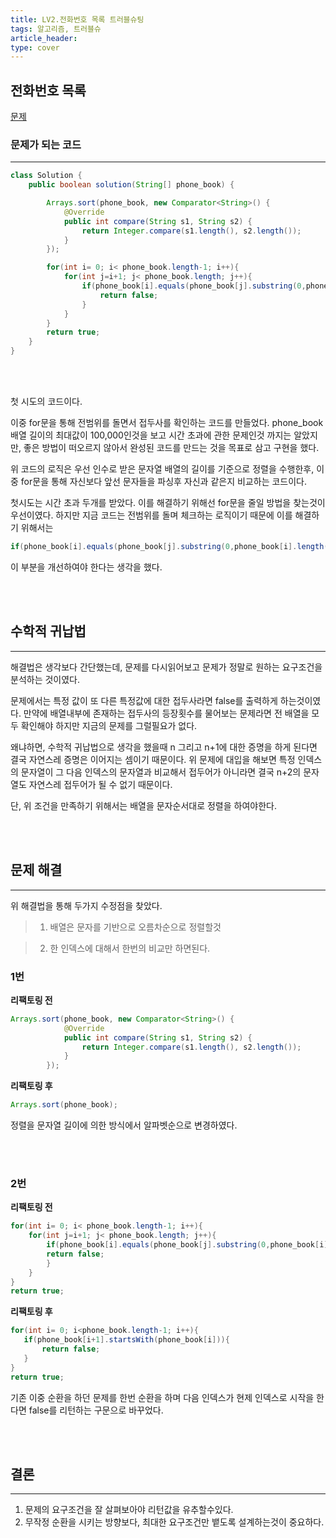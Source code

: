 ```yaml
---
title: LV2.전화번호 목록 트러블슈팅
tags: 알고리즘, 트러블슈
article_header:
type: cover
---
```

## 전화번호 목록

[문제](https://school.programmers.co.kr/learn/courses/30/lessons/42577)


### 문제가 되는 코드

---


````java
class Solution {
    public boolean solution(String[] phone_book) {

        Arrays.sort(phone_book, new Comparator<String>() {
            @Override
            public int compare(String s1, String s2) {
                return Integer.compare(s1.length(), s2.length());
            }
        });

        for(int i= 0; i< phone_book.length-1; i++){
            for(int j=i+1; j< phone_book.length; j++){
                if(phone_book[i].equals(phone_book[j].substring(0,phone_book[i].length()))){
                    return false;
                }
            }
        }
        return true;
    }
}
````

<br><br>

첫 시도의 코드이다.

이중 for문을 통해 전범위를 돌면서 접두사를 확인하는 코드를 만들었다.
phone_book배열 길이의 최대값이 100,000인것을 보고 시간 초과에 관한 문제인것 까지는 알았지만, 좋은 방법이 떠오르지 않아서 완성된 코드를 만드는 것을
목표로 삼고 구현을 했다.

위 코드의 로직은 우선 인수로 받은 문자열 배열의 길이를 기준으로 정렬을 수행한후, 이중 for문을 통해 자신보다 앞선 문자들을 파싱후 자신과 같은지 비교하는 코드이다.

첫시도는 시간 초과 두개를 받았다. 이를 해결하기 위해선 for문을 줄일 방법을 찾는것이 우선이였다. 하지만 지금 코드는 전범위를 돌며 체크하는 로직이기 때문에 이를 해결하기
위해서는

````java
if(phone_book[i].equals(phone_book[j].substring(0,phone_book[i].length())))
````

이 부분을 개선하여야 한다는 생각을 했다.

<br><br>

## 수학적 귀납법

---

해결법은 생각보다 간단했는데, 문제를 다시읽어보고 문제가 정말로 원하는 요구조건을 분석하는 것이였다.

문제에서는 특정 값이 또 다른 특정값에 대한 접두사라면 false를 출력하게 하는것이였다. 만약에 배열내부에 존재하는 접두사의 등장횟수를 물어보는 문제라면 전 배열을
모두 확인해야 하지만 지금의 문제를 그럴필요가 없다.

왜냐하면, 수학적 귀납법으로 생각을 했을때 n 그리고 n+1에 대한 증명을 하게 된다면 결국 자연스레 증명은 이어지는 셈이기 때문이다. 위 문제에 대입을 해보면 특정
인덱스의 문자열이 그 다음 인덱스의 문자열과 비교해서 접두어가 아니라면 결국 n+2의 문자열도 자연스레 접두어가 될 수 없기 때문이다.

단, 위 조건을 만족하기 위해서는 배열을 문자순서대로 정렬을 하여야한다.

<br><br>

## 문제 해결

---

위 해결법을 통해 두가지 수정점을 찾았다.

> 1. 배열은 문자를 기반으로 오름차순으로 정렬할것

> 2. 한 인덱스에 대해서 한번의 비교만 하면된다.


### 1번

**리팩토링 전**
````java
Arrays.sort(phone_book, new Comparator<String>() {
            @Override
            public int compare(String s1, String s2) {
                return Integer.compare(s1.length(), s2.length());
            }
        });
````

**리팩토링 후**
````java
Arrays.sort(phone_book);
````

정렬을 문자열 길이에 의한 방식에서 알파벳순으로 변경하였다.

<br><br>

### 2번

**리팩토링 전**
````java
for(int i= 0; i< phone_book.length-1; i++){
    for(int j=i+1; j< phone_book.length; j++){
        if(phone_book[i].equals(phone_book[j].substring(0,phone_book[i].length()))){
        return false;
        }
    }
}
return true;
````

**리팩토링 후**
````java
for(int i= 0; i<phone_book.length-1; i++){
   if(phone_book[i+1].startsWith(phone_book[i])){
       return false;
   }
}
return true;
 ````

기존 이중 순환을 하던 문제를 한번 순환을 하며 다음 인덱스가 현제 인덱스로 시작을 한다면 false를 리턴하는 구문으로 바꾸었다.


<br><br>

## 결론

---

1. 문제의 요구조건을 잘 살펴보아야 리턴값을 유추할수있다.
2. 무작정 순환을 시키는 방향보다, 최대한 요구조건만 뱉도록 설계하는것이 중요하다.









